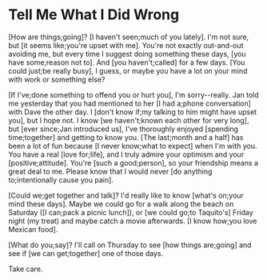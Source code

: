 # Tell Me What I Did Wrong

[How are things;going]? [I haven't seen;much of you lately]. I'm not sure, but [it seems like;you're upset with me]. You're not exactly out-and-out avoiding me, but every time I suggest doing something these days, [you have some;reason not to]. And [you haven't;called] for a few days. [You could just;be really busy], I guess, or maybe you have a lot on your mind with work or something else?

[If I've;done something to offend you or hurt you], I'm sorry--really. Jan told me yesterday that you had mentioned to her [I had a;phone conversation] with Dave the other day. I [don't know if;my talking to him might have upset you], but I hope not. I know [we haven't;known each other for very long], but [ever since;Jan introduced us], I've thoroughly enjoyed [spending time;together] and getting to know you. [The last;month and a half] has been a lot of fun because [I never know;what to expect] when I'm with you. You have a real [love for;life], and I truly admire your optimism and your [positive;attitude]. You're [such a good;person], so your friendship means a great deal to me. Please know that I would never [do anything to;intentionally cause you pain].

[Could we;get together and talk]? I'd really like to know [what's on;your mind these days]. Maybe we could go for a walk along the beach on Saturday ([I can;pack a picnic lunch]), or [we could go;to Taquito's] Friday night (my treat) and maybe catch a movie afterwards. [I know how;you love Mexican food].

[What do you;say]? I'll call on Thursday to see [how things are;going] and see if [we can get;together] one of those days.

Take care.
